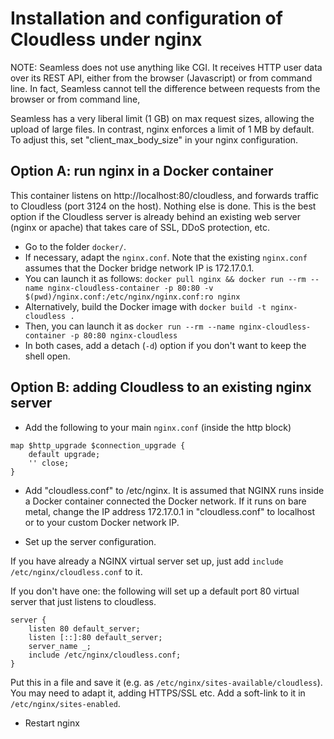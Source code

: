 Installation and configuration of Cloudless under nginx
=======================================================

NOTE: Seamless does not use anything like CGI.
It receives HTTP user data over its REST API, either from the browser (Javascript)
or from command line. In fact, Seamless cannot tell the difference between requests
from the browser or from command line,

Seamless has a very liberal limit (1 GB) on max request sizes, allowing the upload
of large files. In contrast, nginx enforces a limit of 1 MB by default.
To adjust this, set "client_max_body_size" in your nginx configuration.

## Option A: run nginx in a Docker container

This container listens on http://localhost:80/cloudless, and forwards traffic to Cloudless (port 3124 on the host). Nothing else is done.
This is the best option if the Cloudless server is already behind an existing web server (nginx or apache) that takes care of
SSL, DDoS protection, etc.

- Go to the folder `docker/`.
- If necessary, adapt the `nginx.conf`. Note that the existing `nginx.conf` assumes that the Docker bridge network IP is 172.17.0.1.
- You can launch it as follows: `docker pull nginx && docker run --rm --name nginx-cloudless-container -p 80:80 -v $(pwd)/nginx.conf:/etc/nginx/nginx.conf:ro nginx`
- Alternatively, build the Docker image with `docker build -t nginx-cloudless . `
- Then, you can launch it as `docker run --rm --name nginx-cloudless-container -p 80:80 nginx-cloudless`
- In both cases, add a detach (`-d`) option if you don't want to keep the shell open.

## Option B: adding Cloudless to an existing nginx server

- Add the following to your main `nginx.conf` (inside the http block)

```
map $http_upgrade $connection_upgrade {
    default upgrade;
    '' close;
}
```

- Add "cloudless.conf" to /etc/nginx. It is assumed that NGINX runs inside a Docker container connected the Docker network. If it runs on bare metal, change the IP address 172.17.0.1 in "cloudless.conf" to localhost or to your custom Docker network IP.

- Set up the server configuration.

If you have already a NGINX virtual server set up, just add `include /etc/nginx/cloudless.conf` to it.

If you don't have one: the following will set up a default port 80 virtual server that just listens to cloudless.

```
server {
    listen 80 default_server;
    listen [::]:80 default_server;
    server_name _;
    include /etc/nginx/cloudless.conf;
}
```

Put this in a file and save it (e.g. as `/etc/nginx/sites-available/cloudless`).
You may need to adapt it, adding HTTPS/SSL etc.
Add a soft-link to it in `/etc/nginx/sites-enabled`.

- Restart nginx

